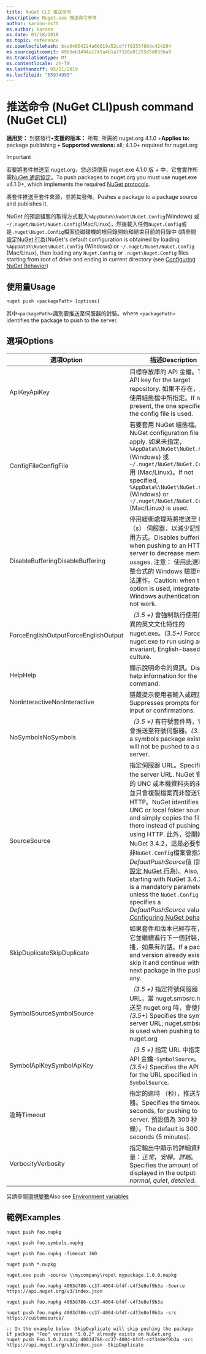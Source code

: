 ```yaml
---
title: NuGet CLI 推送命令
description: Nuget.exe 推送命令參考
author: karann-msft
ms.author: karann
ms.date: 01/18/2018
ms.topic: reference
ms.openlocfilehash: bce04864224a66019a52cdfff8355f68dc424204
ms.sourcegitcommit: 69b5eb1494a1745a4b1a7f320a91255d5d8356a9
ms.translationtype: MT
ms.contentlocale: zh-TW
ms.lasthandoff: 05/21/2019
ms.locfileid: "65974995"
---
```

# <a name="push-command-nuget-cli"></a><span data-ttu-id="3bf20-103">推送命令 (NuGet CLI)</span><span class="sxs-lookup"><span data-stu-id="3bf20-103">push command (NuGet CLI)</span></span>

<span data-ttu-id="3bf20-104">**適用於：** 封裝發行&bullet;**支援的版本：** 所有; 所需的 nuget.org 4.1.0 +</span><span class="sxs-lookup"><span data-stu-id="3bf20-104">**Applies to:** package publishing &bullet; **Supported versions:** all; 4.1.0+ required for nuget.org</span></span>

> [!Important]
> <span data-ttu-id="3bf20-105">若要將套件推送至 nuget.org，您必須使用 nuget.exe 4.1.0 版 + 中，它會實作所需[NuGet 通訊協定](../api/nuget-protocols.md)。</span><span class="sxs-lookup"><span data-stu-id="3bf20-105">To push packages to nuget.org you must use nuget.exe v4.1.0+, which implements the required [NuGet protocols](../api/nuget-protocols.md).</span></span>

<span data-ttu-id="3bf20-106">將套件推送至套件來源，並將其發佈。</span><span class="sxs-lookup"><span data-stu-id="3bf20-106">Pushes a package to a package source and publishes it.</span></span>

<span data-ttu-id="3bf20-107">NuGet 的預設組態的取得方式載入`%AppData%\NuGet\NuGet.Config`(Windows) 或`~/.nuget/NuGet/NuGet.Config`(Mac/Linux)，然後載入任何`Nuget.Config`或是`.nuget\Nuget.Config`檔案從磁碟機的根目錄開始和結束目前的目錄中 (請參閱[設定NuGet 行為](../consume-packages/configuring-nuget-behavior.md))</span><span class="sxs-lookup"><span data-stu-id="3bf20-107">NuGet's default configuration is obtained by loading `%AppData%\NuGet\NuGet.Config` (Windows) or `~/.nuget/NuGet/NuGet.Config` (Mac/Linux), then loading any `Nuget.Config` or `.nuget\Nuget.Config` files starting from root of drive and ending in current directory (see [Configuring NuGet Behavior](../consume-packages/configuring-nuget-behavior.md))</span></span>

## <a name="usage"></a><span data-ttu-id="3bf20-108">使用量</span><span class="sxs-lookup"><span data-stu-id="3bf20-108">Usage</span></span>

```cli
nuget push <packagePath> [options]
```

<span data-ttu-id="3bf20-109">其中`<packagePath>`識別要推送至伺服器的封裝。</span><span class="sxs-lookup"><span data-stu-id="3bf20-109">where `<packagePath>` identifies the package to push to the server.</span></span>

## <a name="options"></a><span data-ttu-id="3bf20-110">選項</span><span class="sxs-lookup"><span data-stu-id="3bf20-110">Options</span></span>

| <span data-ttu-id="3bf20-111">選項</span><span class="sxs-lookup"><span data-stu-id="3bf20-111">Option</span></span> | <span data-ttu-id="3bf20-112">描述</span><span class="sxs-lookup"><span data-stu-id="3bf20-112">Description</span></span> |
| --- | --- |
| <span data-ttu-id="3bf20-113">ApiKey</span><span class="sxs-lookup"><span data-stu-id="3bf20-113">ApiKey</span></span> | <span data-ttu-id="3bf20-114">目標存放庫的 API 金鑰。</span><span class="sxs-lookup"><span data-stu-id="3bf20-114">The API key for the target repository.</span></span> <span data-ttu-id="3bf20-115">如果不存在，則會使用組態檔中所指定。</span><span class="sxs-lookup"><span data-stu-id="3bf20-115">If not present,  the one specified in the config file is used.</span></span> |
| <span data-ttu-id="3bf20-116">ConfigFile</span><span class="sxs-lookup"><span data-stu-id="3bf20-116">ConfigFile</span></span> | <span data-ttu-id="3bf20-117">若要套用 NuGet 組態檔。</span><span class="sxs-lookup"><span data-stu-id="3bf20-117">The NuGet configuration file to apply.</span></span> <span data-ttu-id="3bf20-118">如果未指定， `%AppData%\NuGet\NuGet.Config` (Windows) 或`~/.nuget/NuGet/NuGet.Config`用 (Mac/Linux)。</span><span class="sxs-lookup"><span data-stu-id="3bf20-118">If not specified, `%AppData%\NuGet\NuGet.Config` (Windows) or `~/.nuget/NuGet/NuGet.Config` (Mac/Linux) is used.</span></span>|
| <span data-ttu-id="3bf20-119">DisableBuffering</span><span class="sxs-lookup"><span data-stu-id="3bf20-119">DisableBuffering</span></span> | <span data-ttu-id="3bf20-120">停用緩衝處理時將推送至 http （s） 伺服器，以減少記憶體使用方式。</span><span class="sxs-lookup"><span data-stu-id="3bf20-120">Disables buffering when pushing to an HTTP(s) server to decrease memory usages.</span></span> <span data-ttu-id="3bf20-121">注意： 使用此選項時，整合式的 Windows 驗證可能無法運作。</span><span class="sxs-lookup"><span data-stu-id="3bf20-121">Caution: when this option is used, integrated Windows authentication might not work.</span></span> |
| <span data-ttu-id="3bf20-122">ForceEnglishOutput</span><span class="sxs-lookup"><span data-stu-id="3bf20-122">ForceEnglishOutput</span></span> | <span data-ttu-id="3bf20-123">*（3.5 +)* 會強制執行使用的非變異的英文文化特性的 nuget.exe。</span><span class="sxs-lookup"><span data-stu-id="3bf20-123">*(3.5+)* Forces nuget.exe to run using an invariant, English-based culture.</span></span> |
| <span data-ttu-id="3bf20-124">Help</span><span class="sxs-lookup"><span data-stu-id="3bf20-124">Help</span></span> | <span data-ttu-id="3bf20-125">顯示說明命令的資訊。</span><span class="sxs-lookup"><span data-stu-id="3bf20-125">Displays help information for the command.</span></span> |
| <span data-ttu-id="3bf20-126">NonInteractive</span><span class="sxs-lookup"><span data-stu-id="3bf20-126">NonInteractive</span></span> | <span data-ttu-id="3bf20-127">隱藏提示使用者輸入或確認。</span><span class="sxs-lookup"><span data-stu-id="3bf20-127">Suppresses prompts for user input or confirmations.</span></span> |
| <span data-ttu-id="3bf20-128">NoSymbols</span><span class="sxs-lookup"><span data-stu-id="3bf20-128">NoSymbols</span></span> | <span data-ttu-id="3bf20-129">*（3.5 +)* 有符號套件時，它將不會推送至符號伺服器。</span><span class="sxs-lookup"><span data-stu-id="3bf20-129">*(3.5+)* If a symbols package exists, it will not be pushed to a symbol server.</span></span> |
| <span data-ttu-id="3bf20-130">Source</span><span class="sxs-lookup"><span data-stu-id="3bf20-130">Source</span></span> | <span data-ttu-id="3bf20-131">指定伺服器 URL。</span><span class="sxs-lookup"><span data-stu-id="3bf20-131">Specifies the server URL.</span></span> <span data-ttu-id="3bf20-132">NuGet 會識別的 UNC 或本機資料夾的來源，並只會複製檔案而非發送它使用 HTTP。</span><span class="sxs-lookup"><span data-stu-id="3bf20-132">NuGet identifies a UNC or local folder source and simply copies the file there instead of pushing it using HTTP.</span></span>  <span data-ttu-id="3bf20-133">此外，從開始 NuGet 3.4.2，這是必要參數除非`NuGet.Config`檔案會指定*DefaultPushSource*值 (請參閱[設定 NuGet 行為](../consume-packages/configuring-nuget-behavior.md))。</span><span class="sxs-lookup"><span data-stu-id="3bf20-133">Also, starting with NuGet 3.4.2, this is a mandatory parameter unless the `NuGet.Config` file specifies a *DefaultPushSource* value (see [Configuring NuGet behavior](../consume-packages/configuring-nuget-behavior.md)).</span></span> |
| <span data-ttu-id="3bf20-134">SkipDuplicate</span><span class="sxs-lookup"><span data-stu-id="3bf20-134">SkipDuplicate</span></span> | <span data-ttu-id="3bf20-135">如果套件和版本已經存在，略過它並繼續進行下一個封裝，在推播，如果有的話。</span><span class="sxs-lookup"><span data-stu-id="3bf20-135">If a package and version already exists, skip it and continue with the next package in the push, if any.</span></span> |
| <span data-ttu-id="3bf20-136">SymbolSource</span><span class="sxs-lookup"><span data-stu-id="3bf20-136">SymbolSource</span></span> | <span data-ttu-id="3bf20-137">*（3.5 +)* 指定符號伺服器 URL，當 nuget.smbsrc.net 推送至 nuget.org 時，會使用</span><span class="sxs-lookup"><span data-stu-id="3bf20-137">*(3.5+)* Specifies the symbol server URL; nuget.smbsrc.net is used when pushing to nuget.org</span></span> |
| <span data-ttu-id="3bf20-138">SymbolApiKey</span><span class="sxs-lookup"><span data-stu-id="3bf20-138">SymbolApiKey</span></span> | <span data-ttu-id="3bf20-139">*（3.5 +)* 指定 URL 中指定的 API 金鑰`-SymbolSource`。</span><span class="sxs-lookup"><span data-stu-id="3bf20-139">*(3.5+)* Specifies the API key for the URL specified in `-SymbolSource`.</span></span> |
| <span data-ttu-id="3bf20-140">逾時</span><span class="sxs-lookup"><span data-stu-id="3bf20-140">Timeout</span></span> | <span data-ttu-id="3bf20-141">指定的逾時 （秒），推送至伺服器。</span><span class="sxs-lookup"><span data-stu-id="3bf20-141">Specifies the timeout, in seconds, for pushing to a server.</span></span> <span data-ttu-id="3bf20-142">預設值為 300 秒 （5 分鐘）。</span><span class="sxs-lookup"><span data-stu-id="3bf20-142">The default is 300 seconds (5 minutes).</span></span> |
| <span data-ttu-id="3bf20-143">Verbosity</span><span class="sxs-lookup"><span data-stu-id="3bf20-143">Verbosity</span></span> | <span data-ttu-id="3bf20-144">指定輸出中顯示的詳細資料的數量：*正常*，*安靜*，*詳細*。</span><span class="sxs-lookup"><span data-stu-id="3bf20-144">Specifies the amount of detail displayed in the output: *normal*, *quiet*, *detailed*.</span></span> |

<span data-ttu-id="3bf20-145">另請參閱[環境變數](cli-ref-environment-variables.md)</span><span class="sxs-lookup"><span data-stu-id="3bf20-145">Also see [Environment variables](cli-ref-environment-variables.md)</span></span>

## <a name="examples"></a><span data-ttu-id="3bf20-146">範例</span><span class="sxs-lookup"><span data-stu-id="3bf20-146">Examples</span></span>

```cli
nuget push foo.nupkg

nuget push foo.symbols.nupkg

nuget push foo.nupkg -Timeout 360

nuget push *.nupkg

nuget.exe push -source \\mycompany\repo\ mypackage.1.0.0.nupkg

nuget push foo.nupkg 4003d786-cc37-4004-bfdf-c4f3e8ef9b3a -Source https://api.nuget.org/v3/index.json

nuget push foo.nupkg 4003d786-cc37-4004-bfdf-c4f3e8ef9b3a

nuget push foo.nupkg 4003d786-cc37-4004-bfdf-c4f3e8ef9b3a -src https://customsource/

:: In the example below -SkipDuplicate will skip pushing the package if package "Foo" version "5.0.2" already exists on NuGet.org
nuget push Foo.5.0.2.nupkg 4003d786-cc37-4004-bfdf-c4f3e8ef9b3a -src https://api.nuget.org/v3/index.json -SkipDuplicate
```

